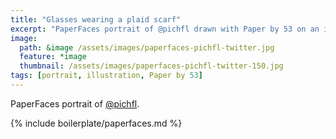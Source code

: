 ```yaml
---
title: "Glasses wearing a plaid scarf"
excerpt: "PaperFaces portrait of @pichfl drawn with Paper by 53 on an iPad."
image: 
  path: &image /assets/images/paperfaces-pichfl-twitter.jpg 
  feature: *image
  thumbnail: /assets/images/paperfaces-pichfl-twitter-150.jpg
tags: [portrait, illustration, Paper by 53]
---
```


PaperFaces portrait of [@pichfl](https://twitter.com/pichfl).

{% include boilerplate/paperfaces.md %}
